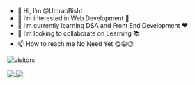 - 👋 Hi, I’m @UmraoBisht
- 👀 I’m interested in Web Development 💞
- 🌱 I’m currently learning DSA and Front End Development ❤
- 💞️ I’m looking to collaborate on Learning 📚
- 📫 How to reach me No Need Yet 😋😀😉

<!---
UmraoBisht/UmraoBisht is a ✨ special ✨ repository because its `README.md` (this file) appears on your GitHub profile.
You can click the Preview link to take a look at your changes.
--->
![visitors](https://visitor-badge.laobi.icu/badge?page_id=UmraoBisht.UmraoBisht)


<a href="https://github.com/UmraoBisht/convoychat">
  <img align="center" src="https://github-readme-stats.vercel.app/api?username=umraobisht&theme=aura&show_icons=true)" />
</a>
<a href="https://github.com/UmraoBisht/github-readme-stats">
  <img align="center" src="https://github-readme-stats.vercel.app/api/top-langs/?username=umraobisht&exclude_repo=github-readme-stats,umraobisht.github.io" />
</a>

